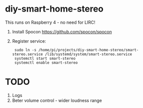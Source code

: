 # diy-smart-home-stereo

This runs on Raspberry 4 - no need for LIRC!

1. Install Spocon https://github.com/spocon/spocon
2. Register service:

        sudo ln -s /home/pi/projects/diy-smart-home-stereo/smart-stereo.service /lib/systemd/system/smart-stereo.service
        systemctl start smart-stereo
        systemctl enable smart-stereo
    


# TODO
1. Logs
2. Beter volume control - wider loudness range
